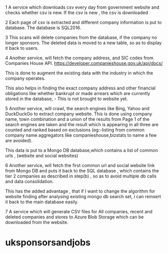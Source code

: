 1 A service which downloads csv every day from government website and checks whether csv is new. If the csv is new , the csv is downloaded

2 Each page of csv is extracted and different company information is put to database. The database is SQL2016.

3 This scans will delete companies from the database, if the company no longer sponsors. The deleted data is moved to a new table, so as to display it back to users.

4 Another service, will fetch the company address, and SIC codes from Companies House API. https://developer.companieshouse.gov.uk/api/docs/

This is done to augment the existing data with the industry in which the company operates.

This also helps in finding the exact company address and other financial obligations like whether bankrupt or made arrears which are currently stored in the database, - This is not brought to website yet.

5 Another service, will crawl, the search engines like Bing, Yahoo and DuckDuckGo to extract company website. This is done using company name, town combination and a union of the results from Page 1 of the search engines are taken and the result which is appearing in all three are counted and ranked based on exclusions (eg:-listing from common company name aggregators like companieshouse,bizstats to name a few are avoided).

This data is put to a Mongo DB database,which contains a list of common urls , (website and social websites)

6 Another service, will fetch the first common url and social website link from Mongo DB and puts it back to the SQL database , which contains the tier 2 companies as described in step(b) , so as to avoid multiple db calls and data consolidation.

This has the added advantage , that if I want to change the algorithm for website finding after analysing existing mongo db search set, i can reinsert it back to the main database easily.

7 A service which will generate CSV files for All companies, recent and deleted companies and stores to Azure Blob Storage which can be downloaded from the website.

# uksponsorsandjobs
